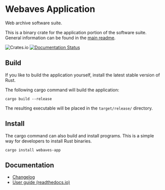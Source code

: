 # Webaves Application

Web archive software suite.

This is a binary crate for the application portion of the software suite. General information can be found in the [main readme](README.main.md).

![Crates.io](https://img.shields.io/crates/v/webaves-app) [![Documentation Status](https://readthedocs.org/projects/webaves/badge/?version=latest)](https://webaves.readthedocs.io/en/latest/?badge=latest)

## Build

If you like to build the application yourself, install the latest stable version of Rust.

The following cargo command will build the application:

    cargo build --release

The resulting executable will be placed in the `target/release/` directory.

## Install

The cargo command can also build and install programs. This is a simple way for developers to install Rust binaries.

    cargo install webaves-app

## Documentation

* [Changelog](CHANGELOG.md)
* [User guide (readthedocs.io)](http://webaves.readthedocs.io/)
